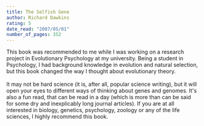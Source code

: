 ```yaml
---
title: The Selfish Gene
author: Richard Dawkins
rating: 5
date_read: "2007/05/01"
number_of_pages: 352
---
```


This book was recommended to me while I was working on a research project in Evolutionary Psychology at my university. Being a student in Psychology, I had background knowledge in evolution and natural selection, but this book changed the way I thought about evolutionary theory.<br/><br/>It may not be hard science (it is, after all, popular science writing), but it will open your eyes to different ways of thinking about genes and genomes. It's also a fun read, that can be read in a day (which is more than can be said for some dry and inexplicably long journal articles). If you are at all interested in biology, genetics, psychology, zoology or any of the life sciences, I highly recommend this book.